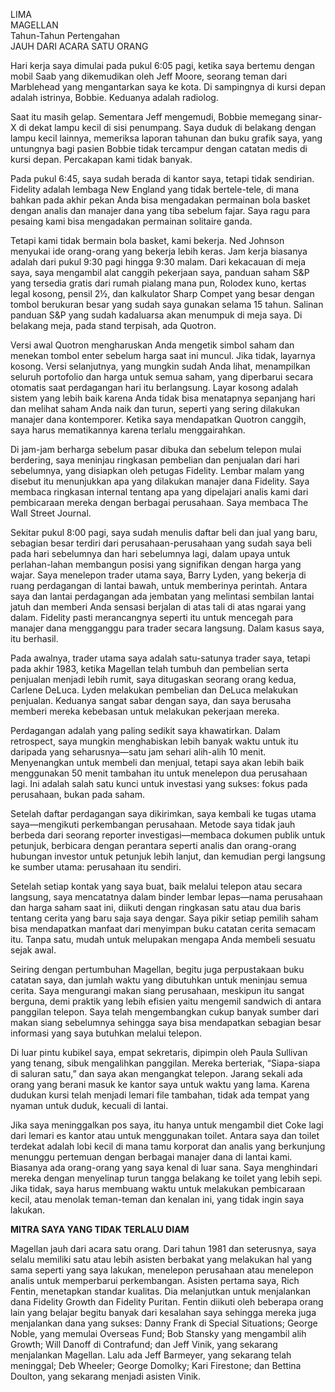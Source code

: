 LIMA  
MAGELLAN  
Tahun-Tahun Pertengahan  
JAUH DARI ACARA SATU ORANG  

Hari kerja saya dimulai pada pukul 6:05 pagi, ketika saya bertemu dengan mobil Saab yang dikemudikan oleh Jeff Moore, seorang teman dari Marblehead yang mengantarkan saya ke kota. Di sampingnya di kursi depan adalah istrinya, Bobbie. Keduanya adalah radiolog.  

Saat itu masih gelap. Sementara Jeff mengemudi, Bobbie memegang sinar-X di dekat lampu kecil di sisi penumpang. Saya duduk di belakang dengan lampu kecil lainnya, memeriksa laporan tahunan dan buku grafik saya, yang untungnya bagi pasien Bobbie tidak tercampur dengan catatan medis di kursi depan. Percakapan kami tidak banyak.  

Pada pukul 6:45, saya sudah berada di kantor saya, tetapi tidak sendirian. Fidelity adalah lembaga New England yang tidak bertele-tele, di mana bahkan pada akhir pekan Anda bisa mengadakan permainan bola basket dengan analis dan manajer dana yang tiba sebelum fajar. Saya ragu para pesaing kami bisa mengadakan permainan solitaire ganda.  

Tetapi kami tidak bermain bola basket, kami bekerja. Ned Johnson menyukai ide orang-orang yang bekerja lebih keras. Jam kerja biasanya adalah dari pukul 9:30 pagi hingga 9:30 malam. Dari kekacauan di meja saya, saya mengambil alat canggih pekerjaan saya, panduan saham S&P yang tersedia gratis dari rumah pialang mana pun, Rolodex kuno, kertas legal kosong, pensil 2½, dan kalkulator Sharp Compet yang besar dengan tombol berukuran besar yang sudah saya gunakan selama 15 tahun. Salinan panduan S&P yang sudah kadaluarsa akan menumpuk di meja saya. Di belakang meja, pada stand terpisah, ada Quotron.  

Versi awal Quotron mengharuskan Anda mengetik simbol saham dan menekan tombol enter sebelum harga saat ini muncul. Jika tidak, layarnya kosong. Versi selanjutnya, yang mungkin sudah Anda lihat, menampilkan seluruh portofolio dan harga untuk semua saham, yang diperbarui secara otomatis saat perdagangan hari itu berlangsung. Layar kosong adalah sistem yang lebih baik karena Anda tidak bisa menatapnya sepanjang hari dan melihat saham Anda naik dan turun, seperti yang sering dilakukan manajer dana kontemporer. Ketika saya mendapatkan Quotron canggih, saya harus mematikannya karena terlalu menggairahkan.  

Di jam-jam berharga sebelum pasar dibuka dan sebelum telepon mulai berdering, saya meninjau ringkasan pembelian dan penjualan dari hari sebelumnya, yang disiapkan oleh petugas Fidelity. Lembar malam yang disebut itu menunjukkan apa yang dilakukan manajer dana Fidelity. Saya membaca ringkasan internal tentang apa yang dipelajari analis kami dari pembicaraan mereka dengan berbagai perusahaan. Saya membaca The Wall Street Journal.  

Sekitar pukul 8:00 pagi, saya sudah menulis daftar beli dan jual yang baru, sebagian besar terdiri dari perusahaan-perusahaan yang sudah saya beli pada hari sebelumnya dan hari sebelumnya lagi, dalam upaya untuk perlahan-lahan membangun posisi yang signifikan dengan harga yang wajar. Saya menelepon trader utama saya, Barry Lyden, yang bekerja di ruang perdagangan di lantai bawah, untuk memberinya perintah. Antara saya dan lantai perdagangan ada jembatan yang melintasi sembilan lantai jatuh dan memberi Anda sensasi berjalan di atas tali di atas ngarai yang dalam. Fidelity pasti merancangnya seperti itu untuk mencegah para manajer dana mengganggu para trader secara langsung. Dalam kasus saya, itu berhasil.  

Pada awalnya, trader utama saya adalah satu-satunya trader saya, tetapi pada akhir 1983, ketika Magellan telah tumbuh dan pembelian serta penjualan menjadi lebih rumit, saya ditugaskan seorang orang kedua, Carlene DeLuca. Lyden melakukan pembelian dan DeLuca melakukan penjualan. Keduanya sangat sabar dengan saya, dan saya berusaha memberi mereka kebebasan untuk melakukan pekerjaan mereka.  

Perdagangan adalah yang paling sedikit saya khawatirkan. Dalam retrospect, saya mungkin menghabiskan lebih banyak waktu untuk itu daripada yang seharusnya—satu jam sehari alih-alih 10 menit. Menyenangkan untuk membeli dan menjual, tetapi saya akan lebih baik menggunakan 50 menit tambahan itu untuk menelepon dua perusahaan lagi. Ini adalah salah satu kunci untuk investasi yang sukses: fokus pada perusahaan, bukan pada saham.  

Setelah daftar perdagangan saya dikirimkan, saya kembali ke tugas utama saya—mengikuti perkembangan perusahaan. Metode saya tidak jauh berbeda dari seorang reporter investigasi—membaca dokumen publik untuk petunjuk, berbicara dengan perantara seperti analis dan orang-orang hubungan investor untuk petunjuk lebih lanjut, dan kemudian pergi langsung ke sumber utama: perusahaan itu sendiri.  

Setelah setiap kontak yang saya buat, baik melalui telepon atau secara langsung, saya mencatatnya dalam binder lembar lepas—nama perusahaan dan harga saham saat ini, diikuti dengan ringkasan satu atau dua baris tentang cerita yang baru saja saya dengar. Saya pikir setiap pemilih saham bisa mendapatkan manfaat dari menyimpan buku catatan cerita semacam itu. Tanpa satu, mudah untuk melupakan mengapa Anda membeli sesuatu sejak awal.  

Seiring dengan pertumbuhan Magellan, begitu juga perpustakaan buku catatan saya, dan jumlah waktu yang dibutuhkan untuk meninjau semua cerita. Saya mengurangi makan siang perusahaan, meskipun itu sangat berguna, demi praktik yang lebih efisien yaitu mengemil sandwich di antara panggilan telepon. Saya telah mengembangkan cukup banyak sumber dari makan siang sebelumnya sehingga saya bisa mendapatkan sebagian besar informasi yang saya butuhkan melalui telepon.  

Di luar pintu kubikel saya, empat sekretaris, dipimpin oleh Paula Sullivan yang tenang, sibuk mengalihkan panggilan. Mereka berteriak, “Siapa-siapa di saluran satu,” dan saya akan mengangkat telepon. Jarang sekali ada orang yang berani masuk ke kantor saya untuk waktu yang lama. Karena dudukan kursi telah menjadi lemari file tambahan, tidak ada tempat yang nyaman untuk duduk, kecuali di lantai.  

Jika saya meninggalkan pos saya, itu hanya untuk mengambil diet Coke lagi dari lemari es kantor atau untuk menggunakan toilet. Antara saya dan toilet terdekat adalah lobi kecil di mana tamu korporat dan analis yang berkunjung menunggu pertemuan dengan berbagai manajer dana di lantai kami. Biasanya ada orang-orang yang saya kenal di luar sana. Saya menghindari mereka dengan menyelinap turun tangga belakang ke toilet yang lebih sepi. Jika tidak, saya harus membuang waktu untuk melakukan pembicaraan kecil, atau menolak teman-teman dan kenalan ini, yang tidak ingin saya lakukan.  

**MITRA SAYA YANG TIDAK TERLALU DIAM**  

Magellan jauh dari acara satu orang. Dari tahun 1981 dan seterusnya, saya selalu memiliki satu atau lebih asisten berbakat yang melakukan hal yang sama seperti yang saya lakukan, menelepon perusahaan atau menelepon analis untuk memperbarui perkembangan. Asisten pertama saya, Rich Fentin, menetapkan standar kualitas. Dia melanjutkan untuk menjalankan dana Fidelity Growth dan Fidelity Puritan. Fentin diikuti oleh beberapa orang lain yang belajar begitu banyak dari kesalahan saya sehingga mereka juga menjalankan dana yang sukses: Danny Frank di Special Situations; George Noble, yang memulai Overseas Fund; Bob Stansky yang mengambil alih Growth; Will Danoff di Contrafund; dan Jeff Vinik, yang sekarang menjalankan Magellan. Lalu ada Jeff Barmeyer, yang sekarang telah meninggal; Deb Wheeler; George Domolky; Kari Firestone; dan Bettina Doulton, yang sekarang menjadi asisten Vinik.

